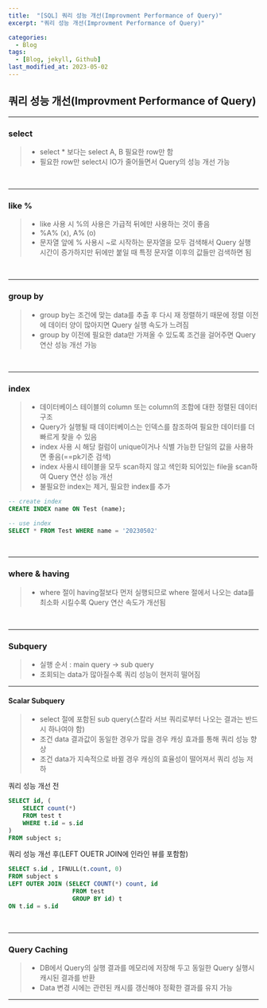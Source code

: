```yaml
---
title:  "[SQL] 쿼리 성능 개선(Improvment Performance of Query)"
excerpt: "쿼리 성능 개선(Improvment Performance of Query)"

categories:
  - Blog
tags:
  - [Blog, jekyll, Github]
last_modified_at: 2023-05-02
---
```



## 쿼리 성능 개선(Improvment Performance of Query)

---

### select

>- select * 보다는 select A, B 필요한 row만 함
>- 필요한 row만 select시 IO가 줄어들면서 Query의 성능 개선 가능

<br />

---
### like %

>- like 사용 시 %의 사용은 가급적 뒤에만 사용하는 것이 좋음
>- %A% (x), A% (o)
>- 문자열 앞에 % 사용시 ~로 시작하는 문자열을 모두 검색해서 Query 실행 시간이 증가하지만 뒤에만 붙일 때 특정 문자열 이후의 값들만 검색하면 됨

<br />

---
### group by

>- group by는 조건에 맞는 data를 추출 후 다시 재 정렬하기 때문에 정렬 이전에 데이터 양이 많아지면 Query 실행 속도가 느려짐
>- group by 이전에 필요한 data만 가져올 수 있도록 조건을 걸어주면 Query 연산 성능 개선 가능

<br />

---
### index

>- 데이터베이스 테이블의 column 또는 column의 조합에 대한 정렬된 데이터 구조
>- Query가 실행될 때 데이터베이스는 인덱스를 참조하여 필요한 데이터를 더 빠르게 찾을 수 있음
>- index 사용 시 해당 컬럼이 unique이거나 식별 가능한 단일의 값을 사용하면 좋음(==pk기준 검색)
>- index 사용시 테이블을 모두 scan하지 않고 색인화 되어있는 file을 scan하여 Query 연산 성능 개선
>- 불필요한 index는 제거, 필요한 index를 추가

```sql
-- create index
CREATE INDEX name ON Test (name);

-- use index
SELECT * FROM Test WHERE name = '20230502'
```

<br />

---
### where & having

>- where 절이 having절보다 먼저 실행되므로 where 절에서 나오는 data를 최소화 시킬수록 Query 연산 속도가 개선됨

<br />

---

### Subquery

>- 실행 순서 : main query -> sub query
>- 조회되는 data가 많아질수록 쿼리 성능이 현저히 떨어짐

---

#### Scalar Subquery

>- select 절에 포함된 sub query(스칼라 서브 쿼리로부터 나오는 결과는 반드시 하나여야 함)
>- 조건 data 결과값이 동일한 경우가 많을 경우 캐싱 효과를 통해 쿼리 성능 향상
>- 조건 data가 지속적으로 바뀔 경우 캐싱의 효율성이 떨어져서 쿼리 성능 저하

쿼리 성능 개선 전
```sql
SELECT id, (
    SELECT count(*)
    FROM test t
    WHERE t.id = s.id
)
FROM subject s;
```

쿼리 성능 개선 후(LEFT OUETR JOIN에 인라인 뷰를 포함함)
```sql
SELECT s.id , IFNULL(t.count, 0)
FROM subject s
LEFT OUTER JOIN (SELECT COUNT(*) count, id
                  FROM test
                  GROUP BY id) t
ON t.id = s.id
```
<br />

---
### Query Caching

>- DB에서 Query의 실행 결과를 메모리에 저장해 두고 동일한 Query 실행시 캐시된 결과를 반환
>- Data 변경 시에는 관련된 캐시를 갱신해야 정확한 결과를 유지 가능

---

